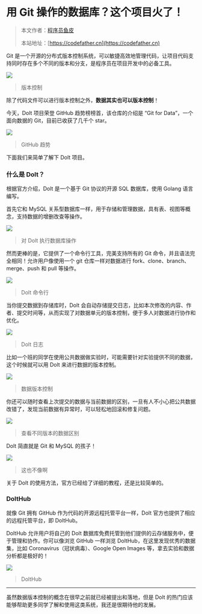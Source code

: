 # 用 Git 操作的数据库？这个项目火了！

> 本文作者：[程序员鱼皮](https://yuyuanweb.feishu.cn/wiki/Abldw5WkjidySxkKxU2cQdAtnah)
>
> 本站地址：[https://codefather.cn](https://codefather.cn)

Git 是一个开源的分布式版本控制系统，可以敏捷高效地管理代码，让项目代码支持同时存在多个不同的版本和分支，是程序员在项目开发中的必备工具。

![](https://pic.yupi.icu/5563/202311091138173.png)

> 版本控制

除了代码文件可以进行版本控制之外，**数据其实也可以版本控制**！

今天，Dolt 项目荣登 GitHub 趋势榜榜首，该仓库的介绍是 “Git for Data”，一个面向数据的 Git，目前已收获了几千个 star。

![](https://pic.yupi.icu/5563/202311091138166.png)

> GitHub 趋势

下面我们来简单了解下 Dolt 项目。

### 什么是 Dolt？

根据官方介绍，Dolt 是一个基于 Git 协议的开源 SQL 数据库，使用 Golang 语言编写。

首先它和 MySQL 关系型数据库一样，用于存储和管理数据，具有表、视图等概念，支持数据的增删改查等操作。

![](https://pic.yupi.icu/5563/202311091138185.png)

> 对 Dolt 执行数据库操作

然而更棒的是，它提供了一个命令行工具，完美支持所有的 Git 命令，并且语法完全相同！允许用户像使用一个 git 仓库一样对数据进行 fork、clone、branch、merge、push 和 pull 等操作。

![](https://pic.yupi.icu/5563/202311091138169.png)

> Dolt 命令行

当你提交数据到存储库时，Dolt 会自动存储提交日志，比如本次修改的内容、作者、提交时间等，从而实现了对数据单元的版本控制，便于多人对数据进行协作和优化。

![](https://pic.yupi.icu/5563/202311091138158.png)

> Dolt 日志

比如一个班的同学在使用公共数据做实验时，可能需要针对实验提供不同的数据，这个时候就可以用 Dolt 来进行数据的版本控制。

![](https://pic.yupi.icu/5563/202311091138182.png)

> 数据版本控制

你还可以随时查看上次提交的数据与当前数据的区别，一旦有人不小心把公共数据改错了，发现当前数据有异常时，可以轻松地回滚和修复问题。

![](https://pic.yupi.icu/5563/202311091138736.png)

> 查看不同版本的数据区别

Dolt 简直就是 Git 和 MySQL 的孩子！

![](https://pic.yupi.icu/5563/202311091138743.png)

> 这也不像啊

关于 Dolt 的使用方法，官方已经给了详细的教程，还是比较简单的。

### DoltHub

就像 Git 拥有 GitHub 作为代码的开源远程托管平台一样，Dolt 官方也提供了相应的远程托管平台，即 DoltHub。

DoltHub 允许用户将自己的 Dolt 数据库免费托管到他们提供的云存储服务中，便于管理和协作。你可以像浏览 GitHub 一样浏览 DoltHub，在这里发现优秀的数据集，比如 Coronavirus（冠状病毒）、Google Open Images 等，拿去实验和数据分析都是极好的！

![](https://pic.yupi.icu/5563/202311091138783.png)

> DoltHub

------

虽然数据版本控制的概念在很早之前就已经被提出和落地，但是 Dolt 的热门应该能够帮助更多同学了解和使用这类系统，我还是很期待他的发展。